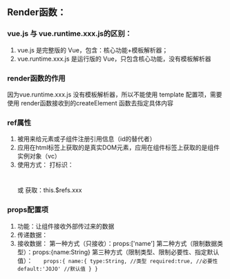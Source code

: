 ## Render函数：

### vue.js 与 vue.runtime.xxx.js的区别：

1. vue.js 是完整版的 Vue，包含：核心功能+模板解析器；
2. vue.runtime.xxx.js 是运行版的 Vue，只包含核心功能，没有模板解析器

### render函数的作用

因为vue.runtime.xxx.js 没有模板解析器，所以不能使用 template 配置项，需要使用 render函数接收到的createElement 函数去指定具体内容

### ref属性

1. 被用来给元素或子组件注册引用信息（id的替代者）
2. 应用在html标签上获取的是真实DOM元素，应用在组件标签上获取的是组件实例对象（vc）
3. 使用方式：
   打标识：<h1 ref="xxx"></h1> 或 <School ref="xxx"></School>
   获取：this.$refs.xxx

### props配置项

1. 功能：让组件接收外部传过来的数据
2. 传递数据：<Demo name="xxx"/>
3. 接收数据：
   第一种方式（只接收）：props:['name']
   第二种方式（限制数据类型）：props:{name:String}
   第三种方式（限制类型、限制必要性、指定默认值）：
   `   props:{
   name:{
   type:String, //类型
   required:true, //必要性
   default:'JOJO' //默认值
   }
   }`
